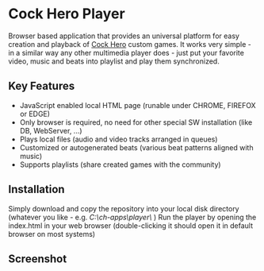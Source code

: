 # Cock Hero Player
Browser based application that provides an universal platform for easy creation and playback of [Cock Hero](https://www.cockhero.info) custom games.
It works very simple - in a similar way any other multimedia player does - just put your favorite video, music and beats into playlist and play them synchronized.
## Key Features
* JavaScript enabled local HTML page (runable under CHROME, FIREFOX or EDGE)
* Only browser is required, no need for other special SW installation (like DB, WebServer, ...)
* Plays local files (audio and video tracks arranged in queues)
* Customized or autogenerated beats (various beat patterns aligned with music)
* Supports playlists (share created games with the community)
## Installation
Simply download and copy the repository into your local disk directory (whatever you like - e.g. *C:\\ch-apps\\player\\* )
Run the player by opening the index.html in your web browser (double-clicking it should open it in default browser on most systems)
## Screenshot
